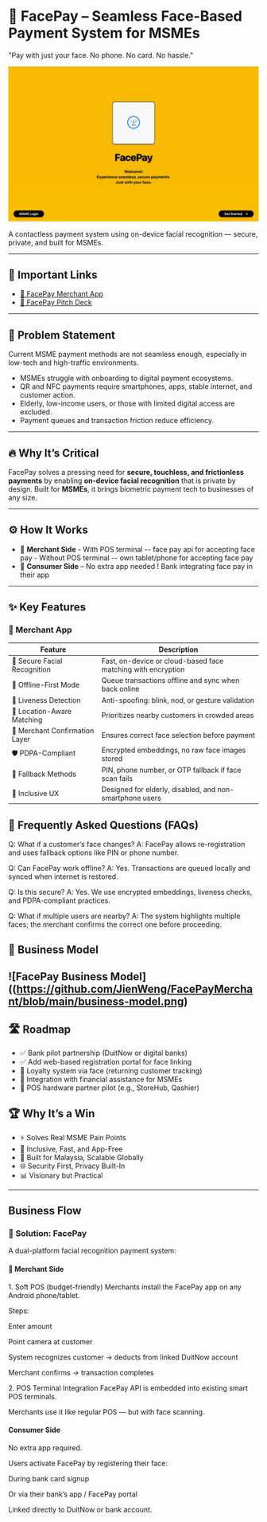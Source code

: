 
# 🚀 FacePay – Seamless Face-Based Payment System for MSMEs

"Pay with just your face. No phone. No card. No hassle."

![FacePay Overview](https://raw.githubusercontent.com/xx-3-xx/FacePayMobileApp/refs/heads/main/face-pay-mvp/public/images/facePay.jpg)

A contactless payment system using on-device facial recognition — secure, private, and built for MSMEs.

---

## 🔗 Important Links

- [🛒 FacePay Merchant App](https://github.com/JienWeng/FacePayMerchant/)
- [📱 FacePay Pitch Deck](https://github.com/JienWeng/FacePayMerchant/blob/main/Payhack2025-FacePay_pitchkey.pdf)

---

## 📌 Problem Statement

Current MSME payment methods are not seamless enough, especially in low-tech and high-traffic environments.

- MSMEs struggle with onboarding to digital payment ecosystems.
- QR and NFC payments require smartphones, apps, stable internet, and customer action.
- Elderly, low-income users, or those with limited digital access are excluded.
- Payment queues and transaction friction reduce efficiency.

---

## 🔥 Why It’s Critical

FacePay solves a pressing need for **secure, touchless, and frictionless payments** by enabling **on-device facial recognition** that is private by design. Built for **MSMEs**, it brings biometric payment tech to businesses of any size.

---

## ⚙️ How It Works

- 🧾 **Merchant Side** 
      - With POS terminal -- face pay api for accepting face pay
      - Without POS terminal -- own tablet/phone for accepting face pay
- 📱 **Consumer Side** 
      – No extra app needed ! Bank integrating face pay in their app 

---

## ✨ Key Features

### 📱 Merchant App
| Feature                        | Description                                                  |
| ------------------------------ | ------------------------------------------------------------ |
| 🔐 Secure Facial Recognition   | Fast, on-device or cloud-based face matching with encryption |
| 📶 Offline-First Mode          | Queue transactions offline and sync when back online         |
| 👀 Liveness Detection          | Anti-spoofing: blink, nod, or gesture validation             |
| 🧭 Location-Aware Matching     | Prioritizes nearby customers in crowded areas                |
| 🔁 Merchant Confirmation Layer | Ensures correct face selection before payment                |
| 🛡️ PDPA-Compliant             | Encrypted embeddings, no raw face images stored              |
| 🔄 Fallback Methods            | PIN, phone number, or OTP fallback if face scan fails        |
| 🧓 Inclusive UX                | Designed for elderly, disabled, and non-smartphone users     |

## 💬 Frequently Asked Questions (FAQs)
Q: What if a customer’s face changes?
A: FacePay allows re-registration and uses fallback options like PIN or phone number.

Q: Can FacePay work offline?
A: Yes. Transactions are queued locally and synced when internet is restored.

Q: Is this secure?
A: Yes. We use encrypted embeddings, liveness checks, and PDPA-compliant practices.

Q: What if multiple users are nearby?
A: The system highlights multiple faces; the merchant confirms the correct one before proceeding.

## 💼 Business Model
![FacePay Business Model]((https://github.com/JienWeng/FacePayMerchant/blob/main/business-model.png)
---

## 🛣 Roadmap

- ✅ Bank pilot partnership (DuitNow or digital banks)
- ✅ Add web-based registration portal for face linking
- 🔄 Loyalty system via face (returning customer tracking)
- 🏦 Integration with financial assistance for MSMEs
- 🔧 POS hardware partner pilot (e.g., StoreHub, Qashier)


## 🏆 Why It’s a Win

- ⚡ Solves Real MSME Pain Points
- 🔐 Inclusive, Fast, and App-Free
- 💸 Built for Malaysia, Scalable Globally
- 🌐 Security First, Privacy Built-In
- 📊 Visionary but Practical

---

## Business Flow

### 🧾 Solution: FacePay
A dual-platform facial recognition payment system:

#### 🧾 Merchant Side
1.⁠ ⁠Soft POS (budget-friendly)
Merchants install the FacePay app on any Android phone/tablet.

Steps:

Enter amount

Point camera at customer

System recognizes customer → deducts from linked DuitNow account

Merchant confirms → transaction completes

2.⁠ ⁠POS Terminal Integration
FacePay API is embedded into existing smart POS terminals.

Merchants use it like regular POS — but with face scanning.

#### Consumer Side
No extra app required.

Users activate FacePay by registering their face:

During bank card signup

Or via their bank’s app / FacePay portal

Linked directly to DuitNow or bank account.

